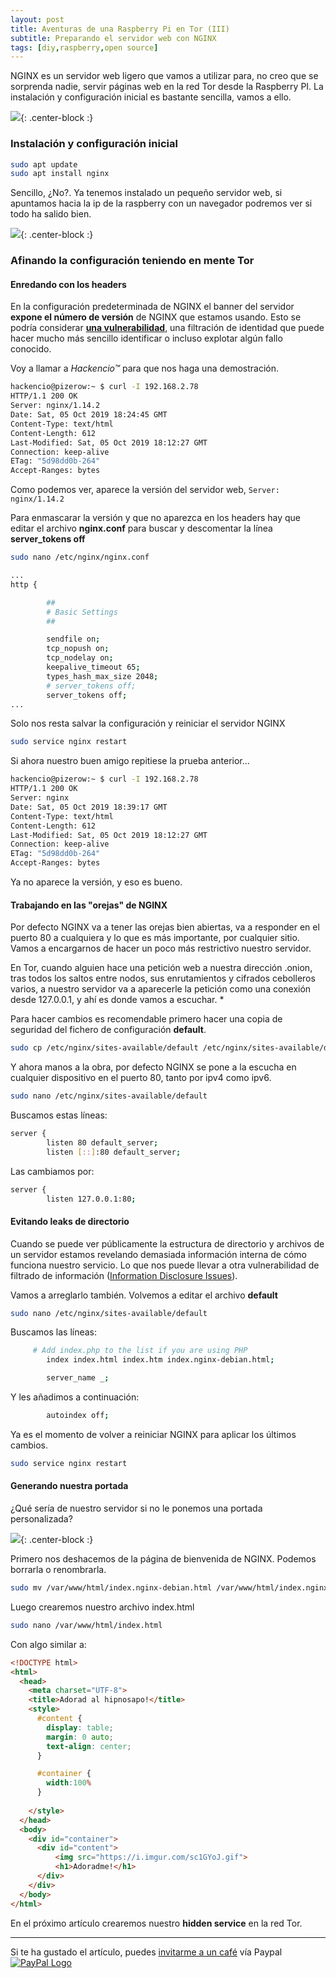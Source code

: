 ```yaml
---
layout: post
title: Aventuras de una Raspberry Pi en Tor (III)
subtitle: Preparando el servidor web con NGINX
tags: [diy,raspberry,open source]
---
```


NGINX es un servidor web ligero que vamos a utilizar para, no creo que se sorprenda nadie, servir páginas web en la red Tor desde la Raspberry PI. La instalación y configuración inicial es bastante sencilla, vamos a ello.

![](https://i.imgur.com/wqJVXPG.png){: .center-block :}

### Instalación y configuración inicial

```bash
sudo apt update
sudo apt install nginx
```

Sencillo, ¿No?. Ya tenemos instalado un pequeño servidor web, si apuntamos hacia la ip de la raspberry con un navegador podremos ver si todo ha salido bien.

![](https://i.imgur.com/KsCF5NU.png){: .center-block :}

### Afinando la configuración teniendo en mente Tor

#### Enredando con los headers

En la configuración predeterminada de NGINX el banner del servidor **expone el número de versión** de NGINX que estamos usando. Esto se podría considerar **[una vulnerabilidad](https://www.netsparker.com/blog/web-security/information-disclosure-issues-attacks/)**, una filtración de identidad que puede hacer mucho más sencillo identificar o incluso explotar algún fallo conocido.

Voy a llamar a *Hackencio™* para que nos haga una demostración.

```bash
hackencio@pizerow:~ $ curl -I 192.168.2.78
HTTP/1.1 200 OK
Server: nginx/1.14.2
Date: Sat, 05 Oct 2019 18:24:45 GMT
Content-Type: text/html
Content-Length: 612
Last-Modified: Sat, 05 Oct 2019 18:12:27 GMT
Connection: keep-alive
ETag: "5d98dd0b-264"
Accept-Ranges: bytes
```

Como podemos ver, aparece la versión del servidor web, `Server: nginx/1.14.2` 

Para enmascarar la versión y que no aparezca en los headers hay que editar el archivo **nginx.conf** para buscar y descomentar la línea **server_tokens off**

```bash
sudo nano /etc/nginx/nginx.conf

...
http {

        ##
        # Basic Settings
        ##

        sendfile on;
        tcp_nopush on;
        tcp_nodelay on;
        keepalive_timeout 65;
        types_hash_max_size 2048;
        # server_tokens off;
        server_tokens off;
...
```

Solo nos resta salvar la configuración y reiniciar el servidor NGINX

```bash
sudo service nginx restart
```

Si ahora nuestro buen amigo repitiese la prueba anterior...

```bash
hackencio@pizerow:~ $ curl -I 192.168.2.78
HTTP/1.1 200 OK
Server: nginx
Date: Sat, 05 Oct 2019 18:39:17 GMT
Content-Type: text/html
Content-Length: 612
Last-Modified: Sat, 05 Oct 2019 18:12:27 GMT
Connection: keep-alive
ETag: "5d98dd0b-264"
Accept-Ranges: bytes
```

Ya no aparece la versión, y eso es bueno.

#### Trabajando en las "orejas" de NGINX

Por defecto NGINX va a tener las orejas bien abiertas, va a responder en el puerto 80 a cualquiera y lo que es más importante, por cualquier sitio. Vamos a encargarnos de hacer un poco más restrictivo nuestro servidor.

En Tor, cuando alguien hace una petición web a nuestra dirección .onion, tras todos los saltos entre nodos, sus enrutamientos y cifrados cebolleros varios, a nuestro servidor va a aparecerle la petición como una conexión desde 127.0.0.1, y ahí es donde vamos a escuchar. * 

Para hacer cambios es recomendable primero hacer una copia de seguridad del fichero de configuración **default**.

```bash
sudo cp /etc/nginx/sites-available/default /etc/nginx/sites-available/default.bkup
```

Y ahora manos a la obra, por defecto NGINX se pone a la escucha en cualquier dispositivo en el puerto 80, tanto por ipv4 como ipv6.

```bash
sudo nano /etc/nginx/sites-available/default
```

Buscamos estas líneas:

```bash
server {
        listen 80 default_server;
        listen [::]:80 default_server;
```

Las cambiamos por:

```bash
server {
        listen 127.0.0.1:80;
```


#### Evitando leaks de directorio

Cuando se puede ver públicamente la estructura de directorio y archivos de un servidor estamos revelando demasiada información interna de cómo funciona nuestro servicio. Lo que nos puede llevar a otra vulnerabilidad de filtrado de información ([Information Disclosure Issues](https://www.netsparker.com/blog/web-security/information-disclosure-issues-attacks/)).

Vamos a arreglarlo también. Volvemos a editar el archivo **default**

```bash
sudo nano /etc/nginx/sites-available/default
```

Buscamos las líneas:

```bash
     # Add index.php to the list if you are using PHP
        index index.html index.htm index.nginx-debian.html;

        server_name _;
```

Y les añadimos a continuación:

```bash
		autoindex off;		
```

Ya es el momento de volver a reiniciar NGINX para aplicar los últimos cambios.

```bash
sudo service nginx restart
```


#### Generando nuestra portada

¿Qué sería de nuestro servidor si no le ponemos una portada personalizada? 

![](https://i.imgur.com/qD3reB0.png){: .center-block :}

Primero nos deshacemos de la página de bienvenida de NGINX. Podemos borrarla o renombrarla.

```bash 
sudo mv /var/www/html/index.nginx-debian.html /var/www/html/index.nginx-debian.bkup
```

Luego crearemos nuestro archivo index.html

```bash
sudo nano /var/www/html/index.html
```

Con algo similar a:

```html
<!DOCTYPE html>
<html>
  <head>
    <meta charset="UTF-8">
    <title>Adorad al hipnosapo!</title>
    <style>
      #content {
        display: table;
        margin: 0 auto;
        text-align: center;
      }

      #container {
        width:100%
      }
    
    </style>
  </head>
  <body>
    <div id="container">
      <div id="content">
          <img src="https://i.imgur.com/sc1GYoJ.gif">
          <h1>Adoradme!</h1>
      </div>
    </div>
  </body>
</html>
```

En el próximo artículo crearemos nuestro **hidden service** en la red Tor.

------

Si te ha gustado el artículo, puedes [invitarme a un café](https://www.paypal.me/TheRealomiK/1.2) vía Paypal [![PayPal Logo](https://i.imgur.com/Tpa3ejG.png)](https://www.paypal.me/TheRealomiK/1.2)
